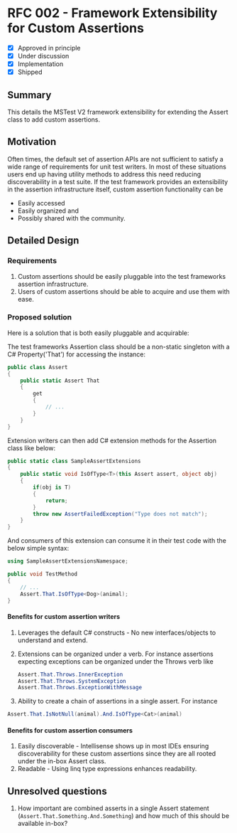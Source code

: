 # RFC 002 - Framework Extensibility for Custom Assertions

- [x] Approved in principle
- [x] Under discussion
- [x] Implementation
- [x] Shipped

## Summary

This details the MSTest V2 framework extensibility for extending the Assert class to add custom assertions.

## Motivation

Often times, the default set of assertion APIs are not sufficient to satisfy a wide range of requirements for unit test writers. In most of these situations users end up having utility methods to address this need reducing discoverability in a test suite. If the test framework provides an extensibility in the assertion infrastructure itself, custom assertion functionality can be

- Easily accessed
- Easily organized and
- Possibly shared with the community.

## Detailed Design

### Requirements

1. Custom assertions should be easily pluggable into the test frameworks assertion infrastructure.
2. Users of custom assertions should be able to acquire and use them with ease.

### Proposed solution

Here is a solution that is both easily pluggable and acquirable:

The test frameworks Assertion class should be a non-static singleton with a C# Property('That') for accessing the instance:

```csharp
public class Assert
{
    public static Assert That
    {
        get
        {
            // ...
        }
    }
}
 ```

Extension writers can then add C# extension methods for the Assertion class like below:

```csharp
public static class SampleAssertExtensions
{
    public static void IsOfType<T>(this Assert assert, object obj)
    {
        if(obj is T)
        {
            return;
        }
        throw new AssertFailedException("Type does not match");
    }
}
```

And consumers of this extension can consume it in their test code with the below simple syntax:

```csharp
using SampleAssertExtensionsNamespace;

public void TestMethod
{
    // ...
    Assert.That.IsOfType<Dog>(animal);
}
```

#### Benefits for custom assertion writers

1. Leverages the default C# constructs - No new interfaces/objects to understand and extend.
2. Extensions can be organized under a verb. For instance assertions expecting exceptions can be organized under the Throws verb like

    ```csharp
    Assert.That.Throws.InnerException
    Assert.That.Throws.SystemException
    Assert.That.Throws.ExceptionWithMessage
    ```

3. Ability to create a chain of assertions in a single assert. For instance

```csharp
Assert.That.IsNotNull(animal).And.IsOfType<Cat>(animal)
```

#### Benefits for custom assertion consumers

1. Easily discoverable - Intellisense shows up in most IDEs ensuring discoverability for these custom assertions since they are all rooted under the in-box Assert class.
2. Readable - Using linq type expressions enhances readability.

## Unresolved questions

1. How important are combined asserts in a single Assert statement (`Assert.That.Something.And.Something`) and how much of this should be available in-box?
